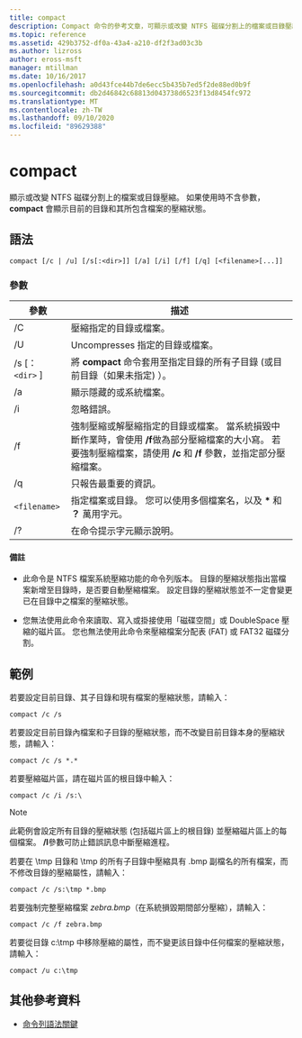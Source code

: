 ```yaml
---
title: compact
description: Compact 命令的參考文章，可顯示或改變 NTFS 磁碟分割上的檔案或目錄壓縮。
ms.topic: reference
ms.assetid: 429b3752-df0a-43a4-a210-df2f3ad03c3b
ms.author: lizross
author: eross-msft
manager: mtillman
ms.date: 10/16/2017
ms.openlocfilehash: a0d43fce44b7de6ecc5b435b7ed5f2de88ed0b9f
ms.sourcegitcommit: db2d46842c68813d043738d6523f13d8454fc972
ms.translationtype: MT
ms.contentlocale: zh-TW
ms.lasthandoff: 09/10/2020
ms.locfileid: "89629388"
---
```

# <a name="compact"></a>compact

顯示或改變 NTFS 磁碟分割上的檔案或目錄壓縮。 如果使用時不含參數， **compact** 會顯示目前的目錄和其所包含檔案的壓縮狀態。

## <a name="syntax"></a>語法

```
compact [/c | /u] [/s[:<dir>]] [/a] [/i] [/f] [/q] [<filename>[...]]
```

### <a name="parameters"></a>參數

| 參數 | 描述 |
| --------- | ----------- |
| /C | 壓縮指定的目錄或檔案。 |
| /U | Uncompresses 指定的目錄或檔案。 |
| /s [： `<dir>` ] | 將 **compact** 命令套用至指定目錄的所有子目錄 (或目前目錄（如果未指定) ）。 |
| /a | 顯示隱藏的或系統檔案。 |
| /i | 忽略錯誤。 |
| /f | 強制壓縮或解壓縮指定的目錄或檔案。 當系統損毀中斷作業時，會使用 **/f**做為部分壓縮檔案的大小寫。 若要強制壓縮檔案，請使用 **/c** 和 **/f** 參數，並指定部分壓縮檔案。 |
| /q | 只報告最重要的資訊。 |
| `<filename>` | 指定檔案或目錄。 您可以使用多個檔案名，以及 **&#42;** 和 **？** 萬用字元。 |
| /? | 在命令提示字元顯示說明。 |

#### <a name="remarks"></a>備註

- 此命令是 NTFS 檔案系統壓縮功能的命令列版本。 目錄的壓縮狀態指出當檔案新增至目錄時，是否要自動壓縮檔案。 設定目錄的壓縮狀態並不一定會變更已在目錄中之檔案的壓縮狀態。

- 您無法使用此命令來讀取、寫入或掛接使用「磁碟空間」或 DoubleSpace 壓縮的磁片區。 您也無法使用此命令來壓縮檔案分配表 (FAT) 或 FAT32 磁碟分割。

## <a name="examples"></a>範例

若要設定目前目錄、其子目錄和現有檔案的壓縮狀態，請輸入：

```
compact /c /s
```

若要設定目前目錄內檔案和子目錄的壓縮狀態，而不改變目前目錄本身的壓縮狀態，請輸入：

```
compact /c /s *.*
```

若要壓縮磁片區，請在磁片區的根目錄中輸入：

```
compact /c /i /s:\
```

> [!NOTE]
> 此範例會設定所有目錄的壓縮狀態 (包括磁片區上的根目錄) 並壓縮磁片區上的每個檔案。 **/I**參數可防止錯誤訊息中斷壓縮進程。

若要在 \tmp 目錄和 \tmp 的所有子目錄中壓縮具有 .bmp 副檔名的所有檔案，而不修改目錄的壓縮屬性，請輸入：

```
compact /c /s:\tmp *.bmp
```

若要強制完整壓縮檔案 *zebra.bmp*（在系統損毀期間部分壓縮），請輸入：

```
compact /c /f zebra.bmp
```

若要從目錄 c:\tmp 中移除壓縮的屬性，而不變更該目錄中任何檔案的壓縮狀態，請輸入：

```
compact /u c:\tmp
```

## <a name="additional-references"></a>其他參考資料

- [命令列語法關鍵](command-line-syntax-key.md)